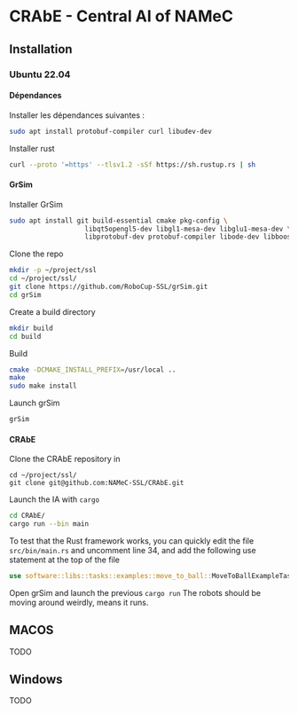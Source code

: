 # CRAbE - Central AI of NAMeC

## Installation

### Ubuntu 22.04

#### Dépendances

Installer les dépendances suivantes :
```bash
sudo apt install protobuf-compiler curl libudev-dev
```

Installer rust
```bash
curl --proto '=https' --tlsv1.2 -sSf https://sh.rustup.rs | sh
```

#### GrSim

Installer GrSim
```bash
sudo apt install git build-essential cmake pkg-config \
                   libqt5opengl5-dev libgl1-mesa-dev libglu1-mesa-dev \
                   libprotobuf-dev protobuf-compiler libode-dev libboost-dev
```

Clone the repo
```bash
mkdir -p ~/project/ssl
cd ~/project/ssl/
git clone https://github.com/RoboCup-SSL/grSim.git
cd grSim
```

Create a build directory
```bash
mkdir build
cd build
```

Build
```bash
cmake -DCMAKE_INSTALL_PREFIX=/usr/local ..
make
sudo make install
```

Launch grSim
```bash
grSim
```

#### CRAbE

Clone the CRAbE repository in 
```
cd ~/project/ssl/
git clone git@github.com:NAMeC-SSL/CRAbE.git
```

Launch the IA with `cargo`
```bash
cd CRAbE/
cargo run --bin main
```

To test that the Rust framework works, you can quickly edit the file `src/bin/main.rs` and uncomment line 34,
and add the following use statement at the top of the file

```rust
use software::libs::tasks::examples::move_to_ball::MoveToBallExampleTask;
```
Open grSim and launch the previous `cargo run`
The robots should be moving around weirdly, means it runs.
## MACOS

TODO

## Windows

TODO
